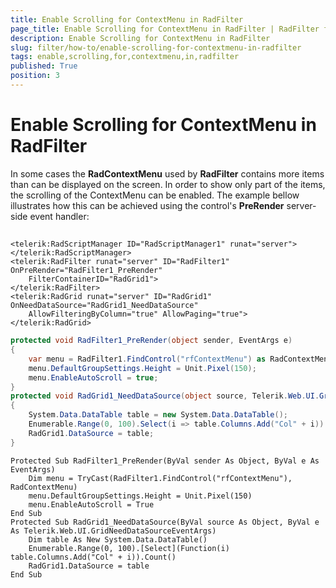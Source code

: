 ```yaml
---
title: Enable Scrolling for ContextMenu in RadFilter
page_title: Enable Scrolling for ContextMenu in RadFilter | RadFilter for ASP.NET AJAX Documentation
description: Enable Scrolling for ContextMenu in RadFilter
slug: filter/how-to/enable-scrolling-for-contextmenu-in-radfilter
tags: enable,scrolling,for,contextmenu,in,radfilter
published: True
position: 3
---
```


# Enable Scrolling for ContextMenu in RadFilter



In some cases the **RadContextMenu** used by **RadFilter** contains more items than can be displayed on the screen. In order to show only part of the items, the scrolling of the ContextMenu can be enabled. The example bellow illustrates how this can be achieved using the control's **PreRender** server-side event handler:

## 



````ASPNET
<telerik:RadScriptManager ID="RadScriptManager1" runat="server">
</telerik:RadScriptManager>
<telerik:RadFilter runat="server" ID="RadFilter1" OnPreRender="RadFilter1_PreRender"
    FilterContainerID="RadGrid1">
</telerik:RadFilter>
<telerik:RadGrid runat="server" ID="RadGrid1" OnNeedDataSource="RadGrid1_NeedDataSource"
    AllowFilteringByColumn="true" AllowPaging="true">
</telerik:RadGrid>
````
````C#
protected void RadFilter1_PreRender(object sender, EventArgs e)
{
    var menu = RadFilter1.FindControl("rfContextMenu") as RadContextMenu;
    menu.DefaultGroupSettings.Height = Unit.Pixel(150);
    menu.EnableAutoScroll = true;
}
protected void RadGrid1_NeedDataSource(object source, Telerik.Web.UI.GridNeedDataSourceEventArgs e)
{
    System.Data.DataTable table = new System.Data.DataTable();
    Enumerable.Range(0, 100).Select(i => table.Columns.Add("Col" + i)).Count();
    RadGrid1.DataSource = table;
}
````
````VB.NET
Protected Sub RadFilter1_PreRender(ByVal sender As Object, ByVal e As EventArgs)
    Dim menu = TryCast(RadFilter1.FindControl("rfContextMenu"), RadContextMenu)
    menu.DefaultGroupSettings.Height = Unit.Pixel(150)
    menu.EnableAutoScroll = True
End Sub
Protected Sub RadGrid1_NeedDataSource(ByVal source As Object, ByVal e As Telerik.Web.UI.GridNeedDataSourceEventArgs)
    Dim table As New System.Data.DataTable()
    Enumerable.Range(0, 100).[Select](Function(i) table.Columns.Add("Col" + i)).Count()
    RadGrid1.DataSource = table
End Sub
````

